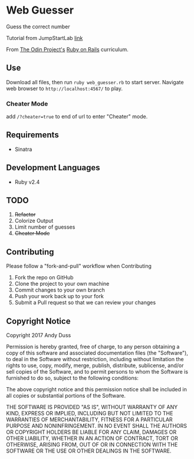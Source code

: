 # Web Guesser
Guess the correct number

Tutorial from JumpStartLab [link](http://tutorials.jumpstartlab.com/projects/web_guesser.html)

From [The Odin Project's](http://theodinproject.com) [Ruby on Rails](http://www.theodinproject.com/courses/ruby-on-rails/lessons/sinatra-basics?ref=lnav) curriculum.

## Use
Download all files, then run `ruby web_guesser.rb` to start server. Navigate web browser to `http://localhost:4567/` to play.

### Cheater Mode
add `/?cheater=true` to end of url to enter "Cheater" mode.

## Requirements
* Sinatra

## Development Languages
* Ruby v2.4

## TODO
1. ~~Refactor~~
2. Colorize Output
3. Limit number of guesses
4. ~~Cheater Mode~~

## Contributing
Please follow a "fork-and-pull" workflow when Contributing

1. Fork the repo on GitHub
2. Clone the project to your own machine
3. Commit changes to your own branch
4. Push your work back up to your fork
5. Submit a Pull request so that we can review your changes

## Copyright Notice
Copyright 2017 Andy Duss

Permission is hereby granted, free of charge, to any person obtaining a copy of this software and associated documentation files (the "Software"), to deal in the Software without restriction, including without limitation the rights to use, copy, modify, merge, publish, distribute, sublicense, and/or sell copies of the Software, and to permit persons to whom the Software is furnished to do so, subject to the following conditions:

The above copyright notice and this permission notice shall be included in all copies or substantial portions of the Software.

THE SOFTWARE IS PROVIDED "AS IS", WITHOUT WARRANTY OF ANY KIND, EXPRESS OR IMPLIED, INCLUDING BUT NOT LIMITED TO THE WARRANTIES OF MERCHANTABILITY, FITNESS FOR A PARTICULAR PURPOSE AND NONINFRINGEMENT. IN NO EVENT SHALL THE AUTHORS OR COPYRIGHT HOLDERS BE LIABLE FOR ANY CLAIM, DAMAGES OR OTHER LIABILITY, WHETHER IN AN ACTION OF CONTRACT, TORT OR OTHERWISE, ARISING FROM, OUT OF OR IN CONNECTION WITH THE SOFTWARE OR THE USE OR OTHER DEALINGS IN THE SOFTWARE.